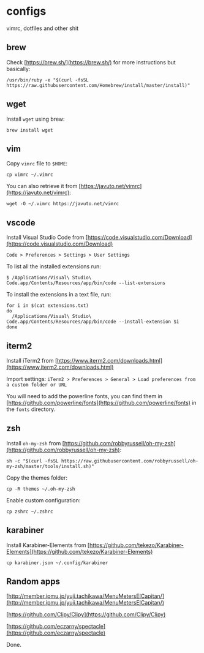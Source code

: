 # configs
vimrc, dotfiles and other shit

## brew

Check [https://brew.sh/](https://brew.sh/) for more instructions but basically:

```shell
/usr/bin/ruby -e "$(curl -fsSL https://raw.githubusercontent.com/Homebrew/install/master/install)"
```

## wget

Install `wget` using brew:

```shell
brew install wget
```

## vim

Copy `vimrc` file to `$HOME`:

```shell
cp vimrc ~/.vimrc
```

You can also retrieve it from [https://javuto.net/vimrc](https://javuto.net/vimrc):

```shell
wget -O ~/.vimrc https://javuto.net/vimrc
```

## vscode

Install Visual Studio Code from [https://code.visualstudio.com/Download](https://code.visualstudio.com/Download)

`Code > Preferences > Settings > User Settings`

To list all the installed extensions run:

```shell
$ /Applications/Visual\ Studio\ Code.app/Contents/Resources/app/bin/code --list-extensions
```

To install the extensions in a text file, run:

```shell
for i in $(cat extensions.txt)
do 
  /Applications/Visual\ Studio\ Code.app/Contents/Resources/app/bin/code --install-extension $i
done
```

## iterm2

Install iTerm2 from [https://www.iterm2.com/downloads.html](https://www.iterm2.com/downloads.html)

Import settings: `iTerm2 > Preferences > General > Load preferences from a custom folder or URL`

You will need to add the powerline fonts, you can find them in [https://github.com/powerline/fonts](https://github.com/powerline/fonts) in the `fonts` directory.

## zsh

Install `oh-my-zsh` from [https://github.com/robbyrussell/oh-my-zsh](https://github.com/robbyrussell/oh-my-zsh):

```shell
sh -c "$(curl -fsSL https://raw.githubusercontent.com/robbyrussell/oh-my-zsh/master/tools/install.sh)"
```

Copy the themes folder:

```shell
cp -R themes ~/.oh-my-zsh
```

Enable custom configuration:

```shell
cp zshrc ~/.zshrc
```

## karabiner

Install Karabiner-Elements from [https://github.com/tekezo/Karabiner-Elements](https://github.com/tekezo/Karabiner-Elements)

```shell
cp karabiner.json ~/.config/karabiner
```

## Random apps

[http://member.ipmu.jp/yuji.tachikawa/MenuMetersElCapitan/](http://member.ipmu.jp/yuji.tachikawa/MenuMetersElCapitan/)

[https://github.com/Clipy/Clipy](https://github.com/Clipy/Clipy)

[https://github.com/eczarny/spectacle](https://github.com/eczarny/spectacle)

Done.